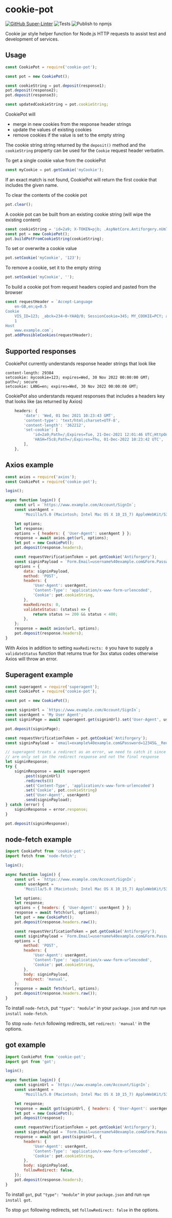 # cookie-pot

[![GitHub Super-Linter](https://github.com/Qarj/cookie-pot/workflows/Lint%20Code%20Base/badge.svg)](https://github.com/marketplace/actions/super-linter)
![Tests](https://github.com/Qarj/cookie-pot/workflows/Tests/badge.svg)
![Publish to npmjs](https://github.com/Qarj/cookie-pot/workflows/Publish%20to%20npmjs/badge.svg)

Cookie jar style helper function for Node.js HTTP requests to assist test and development of services.

## Usage

```js
const CookiePot = require('cookie-pot');

const pot = new CookiePot();

const cookieString = pot.deposit(response1);
pot.deposit(response2);
pot.deposit(response3);

const updatedCookieString = pot.cookieString;
```

CookiePot will

-   merge in new cookies from the response header strings
-   update the values of existing cookies
-   remove cookies if the value is set to the empty string

The cookie string string returned by the `deposit()` method and the `cookieString` property can be used for the `Cookie` request header verbatim.

To get a single cookie value from the cookiePot

```js
const myCookie = pot.getCookie('myCookie');
```

If an exact match is not found, CookiePot will return the first cookie that includes the given name.

To clear the contents of the cookie pot

```js
pot.clear();
```

A cookie pot can be built from an existing cookie string (will wipe the existing content)

```js
const cookieString = 'id=2a9; X-TOKEN=pjb; .AspNetCore.Antiforgery.nUm79WDWtTU=xyz; LANG=de';
const pot = new CookiePot();
pot.buildPotFromCookieString(cookieString);
```

To set or overwrite a cookie value

```js
pot.setCookie('myCookie', '123');
```

To remove a cookie, set it to the empty string

```js
pot.setCookie('myCookie', '');
```

To build a cookie pot from request headers copied and pasted from the browser

```js
const requestHeader = `Accept-Language
    en-GB,en;q=0.5
Cookie
    VIS_ID=123; _abck=234~0~YAAQ/0; SessionCookie=345; MY_COOKIE=PCY; amaze=34=34; last=1
    1
Host
    www.example.com`;
pot.addPossibleCookies(requestHeader);
```

## Supported responses

CookiePot currently understands response header strings that look like

```lang-text
content-length: 29384
setcookie: mycookie=123; expires=Wed, 30 Nov 2022 00:00:00 GMT; path=/; secure
setcookie: LANG=en; expires=Wed, 30 Nov 2022 00:00:00 GMT;
```

CookiePot also understands request responses that includes a headers key that looks like (as returned by Axios)

```js
    headers: {
        'date': 'Wed, 01 Dec 2021 10:23:43 GMT',
        'content-type': 'text/html;charset=UTF-8',
        'content-length': '362212',
        'set-cookie': [
            'id=2a9;Path=/;Expires=Tue, 21-Dec-2021 12:01:46 UTC;HttpOnly;Secure',
            'HASH=f5c8;Path=/;Expires=Thu, 01-Dec-2022 10:23:42 UTC',
        ],
    },
```

## Axios example

```js
const axios = require('axios');
const CookiePot = require('cookie-pot');

login();

async function login() {
    const url = `https://www.example.com/Account/SignIn`;
    const userAgent =
        'Mozilla/5.0 (Macintosh; Intel Mac OS X 10_15_7) AppleWebKit/537.36 (KHTML, like Gecko) Chrome/108.0.4472.114 Safari/537.36';

    let options;
    let response;
    options = { headers: { 'User-Agent': userAgent } };
    response = await axios.get(url, options);
    let pot = new CookiePot();
    pot.deposit(response.headers);

    const requestVerificationToken = pot.getCookie('Antiforgery');
    const signinPayload = `Form.Email=username%40example.com&Form.Password=pass123&Form.RememberMe=true&__RequestVerificationToken=${requestVerificationToken}&Form.RememberMe=true`;
    options = {
        data: signinPayload,
        method: 'POST',
        headers: {
            'User-Agent': userAgent,
            'Content-Type': 'application/x-www-form-urlencoded',
            'Cookie': pot.cookieString,
        },
        maxRedirects: 0,
        validateStatus: (status) => {
            return status >= 200 && status < 400;
        },
    };
    response = await axios(url, options);
    pot.deposit(response.headers);
}
```

With Axios in addition to setting `maxRedirects: 0` you have to supply a `validateStatus` function that returns true for 3xx status codes otherwise Axios will throw an error.

## Superagent example

```js
const superagent = require('superagent');
const CookiePot = require('cookie-pot');

const pot = new CookiePot();

const signinUrl = `https://www.example.com/Account/SignIn`;
const userAgent = 'My User Agent';
const signinPage = await superagent.get(signinUrl).set('User-Agent', userAgent);

pot.deposit(signinPage);

const requestVerificationToken = pot.getCookie('Antiforgery');
const signinPayload = `email=example%40example.com&Password=12345&__RequestVerificationToken=${requestVerificationToken}`;

// superagent treats a redirect as an error, we need to catch it since the login cookies
// are only set in the redirect response and not the final response
let signinResponse;
try {
    signinResponse = await superagent
        .post(signinUrl)
        .redirects(0)
        .set('Content-Type', 'application/x-www-form-urlencoded')
        .set('Cookie', pot.cookieString)
        .set('User-Agent', userAgent)
        .send(signinPayload);
} catch (error) {
    signinResponse = error.response;
}

pot.deposit(signinResponse);
```

## node-fetch example

```js
import CookiePot from 'cookie-pot';
import fetch from 'node-fetch';

login();

async function login() {
    const url = `https://www.example.com/Account/SignIn`;
    const userAgent =
        'Mozilla/5.0 (Macintosh; Intel Mac OS X 10_15_7) AppleWebKit/537.36 (KHTML, like Gecko) Chrome/108.0.4472.114 Safari/537.36';

    let options;
    let response;
    options = { headers: { 'User-Agent': userAgent } };
    response = await fetch(url, options);
    let pot = new CookiePot();
    pot.deposit(response.headers.raw());

    const requestVerificationToken = pot.getCookie('Antiforgery');
    const signinPayload = `Form.Email=username%40example.com&Form.Password=pass123&Form.RememberMe=true&__RequestVerificationToken=${requestVerificationToken}&Form.RememberMe=true`;
    options = {
        method: 'POST',
        headers: {
            'User-Agent': userAgent,
            'Content-Type': 'application/x-www-form-urlencoded',
            'Cookie': pot.cookieString,
        },
        body: signinPayload,
        redirect: 'manual',
    };
    response = await fetch(url, options);
    pot.deposit(response.headers.raw());
}
```

To install `node-fetch`, put `"type": "module"` in your `package.json` and run `npm install node-fetch`.

To stop `node-fetch` following redirects, set `redirect: 'manual'` in the options.

## got example

```js
import CookiePot from 'cookie-pot';
import got from 'got';

login();

async function login() {
    const signinUrl = `https://www.example.com/Account/SignIn`;
    const userAgent =
        'Mozilla/5.0 (Macintosh; Intel Mac OS X 10_15_7) AppleWebKit/537.36 (KHTML, like Gecko) Chrome/108.0.4472.114 Safari/537.36';

    let response;
    response = await got(signinUrl, { headers: { 'User-Agent': userAgent } });
    let pot = new CookiePot();
    pot.deposit(response);

    const requestVerificationToken = pot.getCookie('Antiforgery');
    const signinPayload = `Form.Email=username%40example.com&Form.Password=pass123&Form.RememberMe=true&__RequestVerificationToken=${requestVerificationToken}&Form.RememberMe=true`;
    response = await got.post(signinUrl, {
        headers: {
            'User-Agent': userAgent,
            'Content-Type': 'application/x-www-form-urlencoded',
            'Cookie': pot.cookieString,
        },
        body: signinPayload,
        followRedirect: false,
    });
    pot.deposit(response.headers);
}
```

To install `got`, put `"type": "module"` in your `package.json` and run `npm install got`.

To stop `got` following redirects, set `followRedirect: false` in the options.
